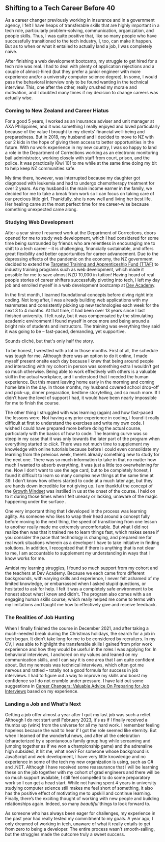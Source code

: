 ## Shifting to a Tech Career Before 40

As a career changer previously working in insurance and in a government agency, I felt I have heaps of transferable skills that are highly important in a tech role, particularly problem-solving, communication, organization, and people skills. Thus, I was quite positive that, like so many people who have successfully transitioned to the tech industry, I, too, can make it happen. But as to when or what it entailed to actually land a job, I was completely naïve.

After finishing a web development bootcamp, my struggle to get hired for a tech role was real. I had to deal with plenty of application rejections and a couple of almost-hired (but they prefer a junior engineer with more experience and/or a university computer science degree). In some, I would pass the behavioral interview only to be found wanting in the technical interview. This, one after the other, really crushed my morale and motivation, and I doubted many times if my decision to change careers was actually wise.

### Coming to New Zealand and Career Hiatus

For a good 5 years, I worked as an insurance adviser and unit manager at AXA Philippines, and it was something I really enjoyed and loved particularly because of the value I brought to my clients’ financial well-being and preparedness. But in 2018, my husband and I decided to move to NZ with our 2 kids in the hope of giving them access to better opportunities in the future. With no work experience in my new country, I was so happy to land a role in the Department of Corrections working as an electronic monitoring bail administrator, working closely with staff from court, prison, and the police. It was practically Kiwi 101 to me while at the same time doing my bit to help keep NZ communities safe. 

My time there, however, was interrupted because my daughter got diagnosed with leukemia and had to undergo chemotherapy treatment for over 2 years. As my husband is the main income earner in the family, we decided for me to take a break from work so I can focus on taking care of our precious little girl. Thankfully, she is now well and living her best life. Her healing came at the most perfect time for me career-wise because something unexpected came along.

### Studying Web Development

After a year since I resumed work at the Department of Corrections, doors opened for me to study web development, which I had considered for some time being surrounded by friends who are relentless in encouraging me to shift to a tech career – it is challenging, financially sustainable, and offers great flexibility and better opportunities for career advancement. Due to the depressing effects of the pandemic on the economy, the NZ government decided to extend the [Targeted Training and Apprenticeship Fund (TTAF)](https://www.careers.govt.nz/courses/funding-study-and-training/ttaf/) to industry training programs such as web development, which made it possible for me to save almost NZD 10,000 in tuition! Having heard of real-people stories of career shifters successfully pivoting into tech, I left my day job and enrolled myself in a web development bootcamp at [Dev Academy](https://devacademy.co.nz/).   

In the first month, I learned foundational concepts before diving right into coding. Not long after, I was already building web applications with my teammates and consistently picking up new technologies each week for the next 3 to 4 months. At that time, it had been over 13 years since I last finished university. I felt rusty, but it was compensated by the stimulating academic environment I found myself in once more and being around a bright mix of students and instructors. The training was everything they said it was going to be – fast-paced, demanding, yet supportive. 

Sounds cliché, but that's only half the story.

To be honest, I wrestled with a lot in those months. First of all, the schedule was tough for me. Although there was an option to do it online, I made myself present onsite each day because I knew that being around people and interacting with my cohort in person was something extra I wouldn’t get so much otherwise. Being able to work effectively with others is a valuable skill in the actual workplace, and I understood that I needed the human experience. But this meant leaving home early in the morning and coming home late in the day. In those months, my husband covered school drop-off and pick-up, dinner preparation, bedtime storytelling, and so much more. If I didn’t have the level of support I had, it would have been nearly impossible for me to finish the course. 

The other thing I struggled with was learning (again) and how fast-paced the lessons were. Not having any prior experience in coding, I found it really difficult at first to understand the exercises and write my own code. I wished I could have prepared more before doing the actual course, particularly with the basics of how to code. The learning curve was so steep in my case that it was only towards the later part of the program when everything started to *click*. There was not much time to supplement my knowledge with online tutorials because before I could even consolidate my learning from the previous week, there’s already something new to study for the next one. There was so much information to take in that no matter how much I wanted to absorb everything, it was just a little too overwhelming for me. Now I don’t want to use the age card, but to be completely honest, I found it difficult to learn so many complex new things at the same time at 39. I don’t know how others started to code at a much later age, but they are hands down incredible for not giving up. I am thankful the concept of the [Growth Mindset](https://www.youtube.com/watch?v=hiiEeMN7vbQ) was instilled in us at the onset of the course. I held on to it during those times when I felt uneasy or lacking, unaware of the magic happening under the surface .  

One very important thing that I developed in the process was learning agility. As someone who likes to wrap their head around a concept fully before moving to the next thing, the speed of transitioning from one lesson to another really made me extremely uncomfortable. But what I did not realize then was that it trained me to learn things fast, which makes sense if you consider the pace that technology is changing, and prepared me for real work situations wherein as a developer I have to take initiative in finding solutions. In addition, I recognized that if there is anything that is not clear to me, I am accountable to supplement my understanding in ways that I know works for me.

Amidst my learning struggles, I found so much support from my cohort and the teachers at Dev Academy. Because we each came from different backgrounds, with varying skills and experience, I never felt ashamed of my limited knowledge, or embarrassed when I asked stupid questions, or hesitated to ask for help. I felt it was a completely safe environment to be honest about what I knew and didn't. The program also comes with a an engaging human skills course, which really helped me come to terms with my limitations and taught me how to effectively give and receive feedback. 

### The Realities of Job Hunting

When I finally finished the course in December 2021, and after taking a much-needed break during the Christmas holidays, the search for a job in tech began. It didn’t take long for me to be considered by recruiters. In my CV, I was able to highlight the transferable skills I gained from prior work experience and how they would be useful in the roles I was applying for. In behavioral interviews, I anchored on my values and leaned on my communication skills, and I can say it is one area that I am quite confident about. But my nemesis was technical interviews, which often got me nervous and rattled – totally not a good formula for success in job interviews. I had to figure out a way to improve my skills and boost my confidence so I do not crumble under pressure. I have laid out some suggestions in [Career Changers: Valuable Advice On Preparing for Job Interviews](https://beforeforty.hashnode.dev/new-to-tech-valuable-advice-on-preparing-for-job-interviews) based on my experience.

### Landing a Job and What’s Next

Getting a job offer almost a year after I quit my last job was such a relief. Although I do not start until February 2023, it's as if I finally received a thumbs up (wink) from the universe for all my hard work. I remember feeling hopeless because the wait to hear if I got the role seemed like eternity. But when I learned of the wonderful news, and after all the celebration (characterized by a spontaneous family group hug while screaming and jumping together as if we won a championship game) and the adrenaline high subsided, it hit me, what now? For someone whose background is JavaScript and web development, I have very little knowledge and no experience in some of the tech my new organization is using, such as C# and .NET. Although I have received some reassurance that I will be learning these on the job together with my cohort of grad engineers and there will be so much support available, I still feel compelled to do some preparatory work so I can get a head start. While not having spent 4 years in university studying computer science still makes me feel short of something, it also has the positive effect of motivating me to upskill and continue learning. Finally, there’s the exciting thought of working with new people and building relationships again. Indeed, so many *beautiful* things to look forward to.

As someone who has always been eager for challenges, my experience in the past year had really tested my commitment to my goals. A year ago, I only dreamed of working in tech, unaware of what it really entails to get from zero to being a developer. The entire process wasn’t smooth-sailing, but the struggles made the outcome truly a sweet success.
